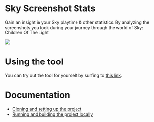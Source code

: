 # Sky Screenshot Stats
Gain an insight in your Sky playtime & other statistics. By analyzing the screenshots you took during your journey through the world of Sky: Children Of The Light

![](./doc/img/SkyScreenshotStats_StatsPage_Quality70_Effort8.avif)

# Using the tool
You can try out the tool for yourself by surfing to [this link](https://jam53.github.io/sky-screenshot-stats/).

# Documentation
- [Cloning and setting up the project](./doc/ProjectSetup.md)
- [Running and building the project locally](./doc/RunningBuilding.md)
